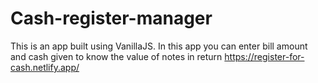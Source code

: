 # Cash-register-manager
This is an app built using VanillaJS. In this app you can enter bill amount and cash given to know the value of notes in return
https://register-for-cash.netlify.app/
